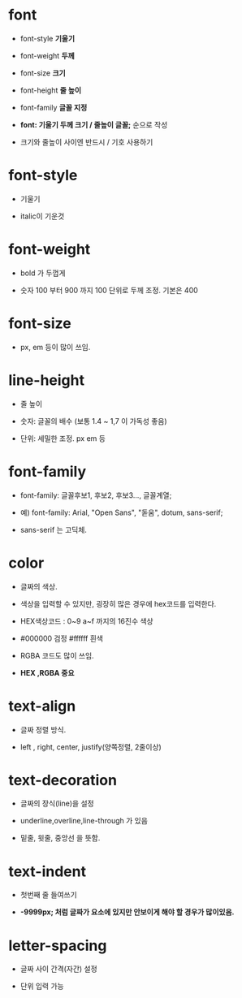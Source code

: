 # font

- font-style <strong>기울기</strong>

- font-weight <strong>두께</strong>

- font-size <strong>크기</strong>

- font-height <strong> 줄 높이</strong>

- font-family <strong>글꼴 지정</strong>

- <Strong>font: 기울기 두께 크기 / 줄높이 글꼴;</strong> 순으로 작성

- 크기와 줄높이 사이엔 반드시 / 기호 사용하기

# font-style

- 기울기

- italic이 기운것

# font-weight

- bold 가 두껍게 

- 숫자 100 부터 900 까지 100 단위로 두께 조정. 기본은 400

# font-size

- px, em 등이 많이 쓰임.

# line-height

- 줄 높이

- 숫자: 글꼴의 배수 (보통 1.4 ~ 1,7 이 가독성 좋음)

- 단위: 세밀한 조정. px em 등

# font-family

- font-family: 글꼴후보1, 후보2, 후보3..., 글꼴계열;

- 예) font-family: Arial, "Open Sans", "돋움", dotum, sans-serif;

- sans-serif 는 고딕체.

# color

- 글짜의 색상. 

- 색상을 입력할 수 있지만, 굉장히 많은 경우에 hex코드를 입력한다.

- HEX색상코드 : 0~9 a~f 까지의 16진수 색상

- #000000 검정 #ffffff 흰색

- RGBA 코드도 많이 쓰임.

- <STRONG>HEX ,RGBA 중요</STRONG> 

# text-align 

- 글짜 정렬 방식.

- left , right, center, justify(양쪽정렬, 2줄이상)

# text-decoration

- 글짜의 장식(line)을 설정

- underline,overline,line-through 가 있음

- 밑줄, 윗줄, 중앙선 을 뜻함.

# text-indent

- 첫번째 줄 들여쓰기

- <strong>-9999px; 처럼 글짜가 요소에 있지만 안보이게 해야 할 경우가 많이있음.</strong>

# letter-spacing

- 글짜 사이 간격(자간) 설정

- 단위 입력 가능

